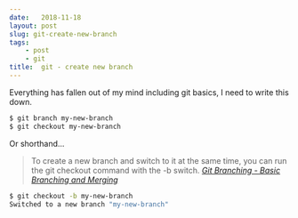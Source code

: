 ```yaml
---
date:   2018-11-18
layout: post
slug: git-create-new-branch
tags:
    - post
    - git
title:  git - create new branch
---
```


Everything has fallen out of my mind including git basics, I need to write this down.

```bash
$ git branch my-new-branch
$ git checkout my-new-branch
```

Or shorthand...

> To create a new branch and switch to it at the same time, you can run the git checkout command with the -b switch.
<cite>[Git Branching - Basic Branching and Merging](https://git-scm.com/book/en/v2/Git-Branching-Basic-Branching-and-Merging)</cite>

```bash
$ git checkout -b my-new-branch
Switched to a new branch "my-new-branch"
```
